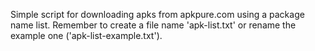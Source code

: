 Simple script for downloading apks from apkpure.com using a package name list.
Remember to create a file name 'apk-list.txt' or rename the example one ('apk-list-example.txt').

